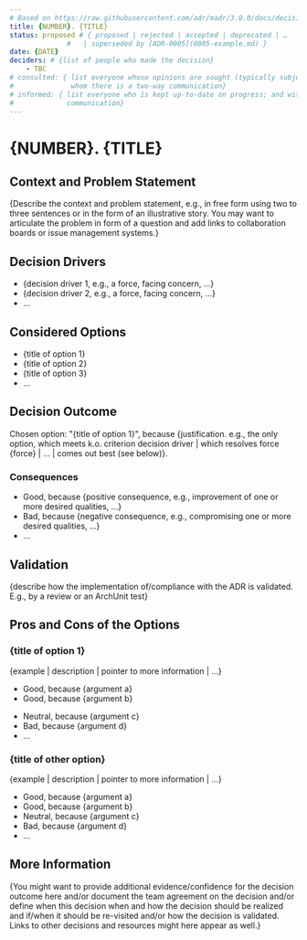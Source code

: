 ```yaml
---
# Based on https://raw.githubusercontent.com/adr/madr/3.0.0/docs/decisions/adr-template.md
title: {NUMBER}. {TITLE}
status: proposed # { proposed | rejected | accepted | deprecated | …
              #   | superseded by [ADR-0005](0005-example.md) }
date: {DATE}
deciders: # {list of people who made the decision}
    - TBC
# consulted: { list everyone whose opinions are sought (typically subject-matter experts); and with
#              whom there is a two-way communication}
# informed: { list everyone who is kept up-to-date on progress; and with whom there is a one-way
#             communication}
---
```

# {NUMBER}. {TITLE}

## Context and Problem Statement

{Describe the context and problem statement, e.g., in free form using two to
three sentences or in the form of an illustrative story.
You may want to articulate the problem in form of a question and add links to
collaboration boards or issue management systems.}

<!-- This is an optional element. Feel free to remove it. -->
## Decision Drivers

* {decision driver 1, e.g., a force, facing concern, …}
* {decision driver 2, e.g., a force, facing concern, …}
* … <!-- numbers of drivers can vary -->

## Considered Options

* {title of option 1}
* {title of option 2}
* {title of option 3}
* … <!-- numbers of options can vary -->

## Decision Outcome

Chosen option: "{title of option 1}", because
{justification. e.g., the only option, which meets k.o. criterion decision
driver | which resolves force {force} | … | comes out best (see below)}.

<!-- This is an optional element. Feel free to remove it. -->
### Consequences

* Good, because {positive consequence, e.g., improvement of one or more
  desired qualities, …}
* Bad, because {negative consequence, e.g., compromising one or more desired
  qualities, …}
* … <!-- numbers of consequences can vary -->

<!-- This is an optional element. Feel free to remove it. -->
## Validation

{describe how the implementation of/compliance with the ADR is validated.
E.g., by a review or an ArchUnit test}

<!-- This is an optional element. Feel free to remove it. -->
## Pros and Cons of the Options

### {title of option 1}

<!-- This is an optional element. Feel free to remove it. -->
{example | description | pointer to more information | …}

* Good, because {argument a}
* Good, because {argument b}
<!-- use "neutral" if the given argument weights neither for good nor bad -->
* Neutral, because {argument c}
* Bad, because {argument d}
* … <!-- numbers of pros and cons can vary -->

### {title of other option}

{example | description | pointer to more information | …}

* Good, because {argument a}
* Good, because {argument b}
* Neutral, because {argument c}
* Bad, because {argument d}
* …

<!-- This is an optional element. Feel free to remove it. -->
## More Information

{You might want to provide additional evidence/confidence for the decision
outcome here and/or
 document the team agreement on the decision and/or
 define when this decision when and how the decision should be realized and
 if/when it should be re-visited and/or
 how the decision is validated.
 Links to other decisions and resources might here appear as well.}
